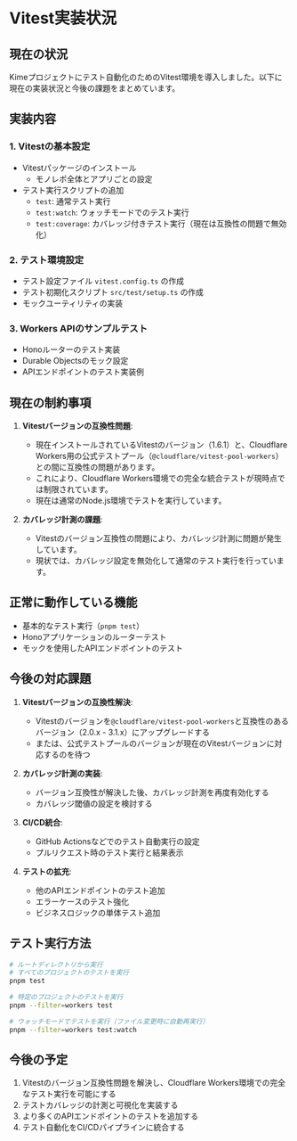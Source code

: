 # Vitest実装状況

## 現在の状況

Kimeプロジェクトにテスト自動化のためのVitest環境を導入しました。以下に現在の実装状況と今後の課題をまとめています。

## 実装内容

### 1. Vitestの基本設定

- Vitestパッケージのインストール
  - モノレポ全体とアプリごとの設定
- テスト実行スクリプトの追加
  - `test`: 通常テスト実行
  - `test:watch`: ウォッチモードでのテスト実行
  - `test:coverage`: カバレッジ付きテスト実行（現在は互換性の問題で無効化）

### 2. テスト環境設定

- テスト設定ファイル `vitest.config.ts` の作成
- テスト初期化スクリプト `src/test/setup.ts` の作成
- モックユーティリティの実装

### 3. Workers APIのサンプルテスト

- Honoルーターのテスト実装
- Durable Objectsのモック設定
- APIエンドポイントのテスト実装例

## 現在の制約事項

1. **Vitestバージョンの互換性問題**:
   - 現在インストールされているVitestのバージョン（1.6.1）と、Cloudflare Workers用の公式テストプール（`@cloudflare/vitest-pool-workers`）との間に互換性の問題があります。
   - これにより、Cloudflare Workers環境での完全な統合テストが現時点では制限されています。
   - 現在は通常のNode.js環境でテストを実行しています。

2. **カバレッジ計測の課題**:
   - Vitestのバージョン互換性の問題により、カバレッジ計測に問題が発生しています。
   - 現状では、カバレッジ設定を無効化して通常のテスト実行を行っています。

## 正常に動作している機能

- 基本的なテスト実行（`pnpm test`）
- Honoアプリケーションのルーターテスト
- モックを使用したAPIエンドポイントのテスト

## 今後の対応課題

1. **Vitestバージョンの互換性解決**:
   - Vitestのバージョンを`@cloudflare/vitest-pool-workers`と互換性のあるバージョン（2.0.x - 3.1.x）にアップグレードする
   - または、公式テストプールのバージョンが現在のVitestバージョンに対応するのを待つ

2. **カバレッジ計測の実装**:
   - バージョン互換性が解決した後、カバレッジ計測を再度有効化する
   - カバレッジ閾値の設定を検討する

3. **CI/CD統合**:
   - GitHub Actionsなどでのテスト自動実行の設定
   - プルリクエスト時のテスト実行と結果表示

4. **テストの拡充**:
   - 他のAPIエンドポイントのテスト追加
   - エラーケースのテスト強化
   - ビジネスロジックの単体テスト追加

## テスト実行方法

```bash
# ルートディレクトリから実行
# すべてのプロジェクトのテストを実行
pnpm test

# 特定のプロジェクトのテストを実行
pnpm --filter=workers test

# ウォッチモードでテストを実行（ファイル変更時に自動再実行）
pnpm --filter=workers test:watch
```

## 今後の予定

1. Vitestのバージョン互換性問題を解決し、Cloudflare Workers環境での完全なテスト実行を可能にする
2. テストカバレッジの計測と可視化を実装する
3. より多くのAPIエンドポイントのテストを追加する
4. テスト自動化をCI/CDパイプラインに統合する